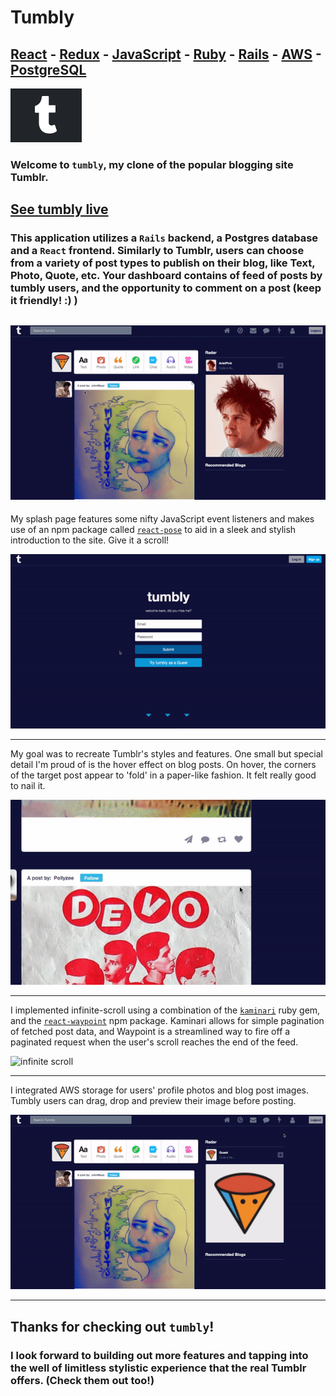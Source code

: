 # Tumbly
## [React](https://reactjs.org/) - [Redux](https://redux.js.org/) - [JavaScript](https://www.javascript.com/) - [Ruby](https://www.ruby-lang.org/en/) - [Rails](https://rubyonrails.org/) - [AWS](https://aws.amazon.com/) - [PostgreSQL](https://www.postgresql.org/)

![Tumbly logo](app/assets/images/logo.ico)

### Welcome to `tumbly`, my clone of the popular blogging site **Tumblr**.

## [See tumbly live](https://tumbly-app.herokuapp.com)

### This application utilizes a `Rails` backend, a Postgres database and a `React` frontend. Similarly to Tumblr, users can choose from a variety of post types to publish on their blog, like Text, Photo, Quote, etc. Your dashboard contains of feed of posts by tumbly users, and the opportunity to comment on a post (keep it friendly! :) )


![posting a quote](app/assets/images/quotePost.gif)
------
My splash page features some nifty JavaScript event listeners and makes use of an npm package called [`react-pose`](https://github.com/Popmotion/popmotion/tree/master/packages/react-pose) to aid in a sleek and stylish introduction to the site. Give it a scroll!

![splash page](app/assets/images/tumblySplash.gif)

------------
My goal was to recreate Tumblr's styles and features. One small but special detail I'm proud of is the hover effect on blog posts. On hover, the corners of the target post appear to 'fold' in a paper-like fashion. It felt really good to nail it.

![css page fold simulation](app/assets/images/PageFold.gif)

--------
I implemented infinite-scroll using a combination of the [`kaminari`](https://github.com/kaminari/kaminari) ruby gem, and the [`react-waypoint`](https://github.com/civiccc/react-waypoint) npm package. Kaminari allows for simple pagination of fetched post data, and Waypoint is a streamlined way to fire off a paginated request when the user's scroll reaches the end of the feed.

![infinite scroll](app/assets/images/infiniteScroll.gif)

--------

I integrated AWS storage for users' profile photos and blog post images. Tumbly users can drag, drop and preview their image before posting.

![upload an avatar](app/assets/images/avatar.gif)

-----

## Thanks for checking out `tumbly`! 
### I look forward to building out more features and tapping into the well of limitless stylistic experience that the real Tumblr offers. (Check them out too!)